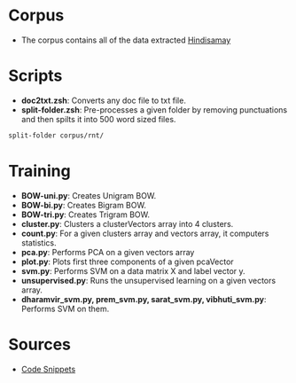 # Corpus
- The corpus contains all of the data extracted [Hindisamay](www.hindisamay.com)

# Scripts
- **doc2txt.zsh**: Converts any doc file to txt file.
- **split-folder.zsh**: Pre-processes a given folder by removing punctuations and
then spilts it into 500 word sized files.
```sh
split-folder corpus/rnt/
```

# Training
- **BOW-uni.py**: Creates Unigram BOW.
- **BOW-bi.py**: Creates Bigram BOW.
- **BOW-tri.py**: Creates Trigram BOW.
- **cluster.py**: Clusters a clusterVectors array into 4 clusters.
- **count.py**: For a given clusters array and vectors array, it computers statistics.
- **pca.py**: Performs PCA on a given vectors array
- **plot.py**: Plots first three components of a given pcaVector
- **svm.py**: Performs SVM on a data matrix X and label vector y.
- **unsupervised.py**: Runs the unsupervised learning on a given vectors array.
- **dharamvir_svm.py, prem_svm.py, sarat_svm.py, vibhuti_svm.py**: Performs SVM on them.

# Sources
- [Code Snippets](http://www.csc.villanova.edu/~matuszek/spring2012/snippets.html)


